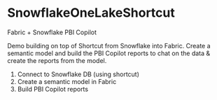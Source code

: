 # SnowflakeOneLakeShortcut
Fabric + Snowflake PBI Copilot

Demo building on top of Shortcut from Snowflake into Fabric.
Create a semantic model and build the PBI Copilot reports to chat on the data & create the reports from the model.

1. Connect to Snowflake DB (using shortcut)
2. Create a semantic model in Fabric
3. Build PBI Copilot reports

